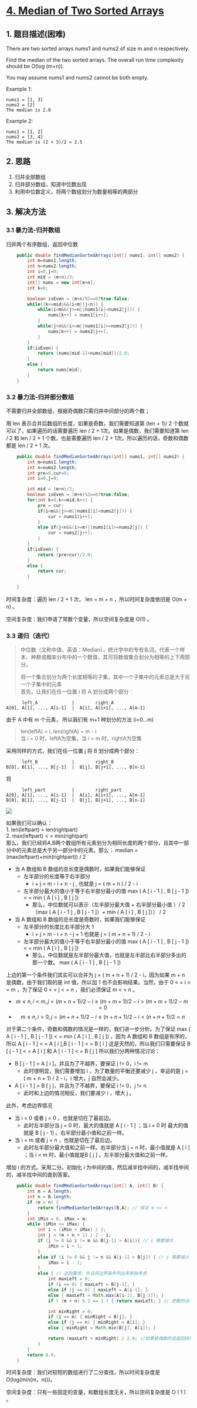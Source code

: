 # [4. Median of Two Sorted Arrays](https://leetcode-cn.com/problems/median-of-two-sorted-arrays/)

## 1. 题目描述\(困难\)

There are two sorted arrays nums1 and nums2 of size m and n respectively.

Find the median of the two sorted arrays. The overall run time complexity should be O\(log \(m+n\)\).

You may assume nums1 and nums2 cannot be both empty.

Example 1:

```
nums1 = [1, 3]
nums2 = [2]
The median is 2.0
```

Example 2:

```
nums1 = [1, 2]
nums2 = [3, 4]
The median is (2 + 3)/2 = 2.5
```

## 2. 思路

1. 归并全部数组
2. 归并部分数组，知道中位数出现
3. 利用中位数定义，将两个数组划分为数量相等的两部分

## 3. 解决方法

### 3.1 暴力法-归并数组

归并两个有序数组，返回中位数

```java
    public double findMedianSortedArrays(int[] nums1, int[] nums2) {
        int m=nums1.length;
        int n=nums2.length;
        int i=0,j=0;
        int mid = (m+n)/2;
        int[] nums = new int[m+n];
        int k=0;

        boolean isEven = (m+n)%2==0?true:false;
        while((k<=mid)&&(i<m||j<n)) {
            while(i<m&&(j>=n||nums1[i]<nums2[j])) {
                nums[k++] = nums1[i++];
            }
            while(j<n&&(i>=m||nums1[i]>=nums2[j])) {
                nums[k++] = nums2[j++];
            }
        }
        if(isEven) {
            return (nums[mid-1]+nums[mid])/2.0;
        }
        else {
            return nums[mid];
        }
    }
```

### 3.2 暴力法-归并部分数组

不需要归并全部数组，根据奇偶数只需归并中间部分的两个数；

用 len 表示合并后数组的长度，如果是奇数，我们需要知道第 (len + 1)/ 2 个数就可以了，如果遍历的话需要遍历  len / 2 + 1次。如果是偶数，我们需要知道第 len / 2 和 len / 2 + 1 个数，也是需要遍历 len / 2 + 1次。所以遍历的话，奇数和偶数都是 len / 2 + 1 次。

```java
    public double findMedianSortedArrays(int[] nums1, int[] nums2) {
        int m=nums1.length;
        int n=nums2.length;
        int pre=0,cur=0;
        int i=0,j=0;

        int mid = (m+n)/2;
        boolean isEven = (m+n)%2==0?true:false;
        for(int k=0;k<=mid;k++) {
            pre = cur;
            if(i<m&&(j>=n||nums1[i]<nums2[j])) {
                cur = nums1[i++];
            }
            else if(j<n&&(i>=m)||nums1[i]>=nums2[j]) {
                cur = nums2[j++];
            }
        }
        if(isEven) {
            return (pre+cur)/2.0;
        }
        else {
            return cur;
        }

    }
```

时间复杂度：遍历  len / 2 + 1 次， len = m + n ，所以时间复杂度依旧是  O(m + n) 。

空间复杂度：我们申请了常数个变量，所以空间复杂度是  O(1) 。

### 3.3 递归（迭代）

> 中位数（又称中值，英语：Median），统计学中的专有名词，代表一个样本、种群或概率分布中的一个数值，其可将数值集合划分为相等的上下两部分。
>
> 将一个集合划分为两个长度相等的子集，其中一个子集中的元素总是大于另一个子集中的元素  
> 首先，让我们在任一位置  i  将  A 划分成两个部分：

```
      left_A             |        right_A
A[0], A[1], ..., A[i-1]  |  A[i], A[i+1], ..., A[m-1]
```

由于 A  中有 m 个元素， 所以我们有 m+1 种划分的方法 (i=0...m) 

> len\(leftA\) = i, len\(rightA\) = m - i  
> 当 i = 0 时，leftA为空集，当 i = m 时，rightA为空集

采用同样的方式，我们在任一位置 j 将 B 划分成两个部分：

```
      left_B             |        right_B
B[0], B[1], ..., B[j-1]  |  B[j], B[j+1], ..., B[n-1]
```

将

```
      left_part          |        right_part
A[0], A[1], ..., A[i-1]  |  A[i], A[i+1], ..., A[m-1]
B[0], B[1], ..., B[j-1]  |  B[j], B[j+1], ..., B[n-1]
```

![](/assets/001-100/004-solution-3-1.png)

如果我们可以确认：  
    1.  len(leftpart) = len(rightpart)   
    2.  max(leftpart) < = min(rightpart)   
那么，我们已经将A,B两个数组所有元素划分为相同长度的两个部分，且其中一部分中的元素总是大于另一部分中的元素。那么：   median = (max(leftpart)+min(rightpart)) / 2

* 当 A 数组和 B 数组的总长度是偶数时，如果我们能够保证
  * 左半部分的长度等于右半部分
    * i + j = m - i + n - j , 也就是 j = ( m + n ) / 2 - i
  * 左半部分最大的值小于等于右半部分最小的值  max ( A [ i - 1 ] , B [ j - 1 ]) < = min ( A [ i ] , B [ j ])
    * 那么，中位数就可以表示（左半部分最大值 + 右半部分最小值 ）/ 2 （max  ( A [ i - 1 ] , B [ j - 1 ]）+ min ( A [ i ] , B [ j ]）） / 2
* 当 A 数组和 B 数组的总长度是奇数时，如果我们能够保证
  * 左半部分的长度比右半部分大 1
    * i + j = m - i + n - j + 1 也就是 j = ( m + n + 1) / 2 - i 
  * 左半部分最大的值小于等于右半部分最小的值 max ( A [ i - 1 ] , B [ j - 1 ]) < = min ( A [ i ] , B [ j ]) 
    * 那么，中位数就是左半部分最大值，也就是左半部比右半部分多出的那一个数。 max ( A [ i - 1 ] , B [ j - 1 ])

上边的第一个条件我们其实可以合并为 j = ( m + n + 1) / 2 - i，因为如果 m + n 是偶数，由于我们取的是 int 值，所以加 1 也不会影响结果。当然，由于 0 < = i < = m ，为了保证 0 < = j < = n  ，我们必须保证  m < = n 。

* $$ m\leq n,i < m,j=(m+n+1)/2-i \geq (m+m+1)/2-i > (m+m+1)/2-m=0 $$
* $$ m\leq n,i > 0,j=(m+n+1)/2-i \leq (n+n+1)/2-i < (n+n+1)/2=n $$

对于第二个条件，奇数和偶数的情况是一样的，我们进一步分析。为了保证  max ( A [ i - 1 ] , B [ j - 1 ]) < = min ( A [ i ] , B [ j ]) ，因为 A 数组和 B 数组是有序的，所以 A [ i - 1 ] < = A [ i ],B [ i - 1 ] < = B [ i ] 这是天然的，所以我们只需要保证 B [ j - 1 ] < = A [ i ] 和 A [ i - 1 ] < = B [ j ] 所以我们分两种情况讨论：

* B [ j - 1 ] > A [ i ]，并且为了不越界，要保证  j != 0，i != m 
  * 此时很明显，我们需要增加 i ，为了数量的平衡还要减少 j ，幸运的是 j = ( m + n + 1) / 2 - i，i 增大，j 自然会减少。
* A [ i - 1 ] > B [ j ]，并且为了不越界，要保证  i != 0，j != n 
  * 此时和上边的情况相反，我们要减少 i ，增大 j 。

此外，考虑边界情况

* 当 i = 0 或者 j = 0 ，也就是切在了最前边。
  * 此时左半部分当 j = 0 时，最大的值就是 A [ i - 1 ] ；当 i = 0 时 最大的值就是 B [ j - 1] 。右半部分最小值和之前一样。
* 当 i = m 或者 j = n ，也就是切在了最后边。
  * 此时左半部分最大值和之前一样。右半部分当 j = n 时，最小值就是  A [ i ] ；当 i = m 时，最小值就是B [ j ] 。左半部分最大值和之前一样。

增加 i 的方式。采用二分。初始化 i 为中间的值，然后减半找中间的，减半找中间的，减半找中间的直到答案。

```java
    public double findMedianSortedArrays(int[] A, int[] B) {
        int m = A.length;
        int n = B.length;
        if (m > n) { 
            return findMedianSortedArrays(B,A); // 保证 m <= n
        }
        int iMin = 0, iMax = m;
        while (iMin <= iMax) {
            int i = (iMin + iMax) / 2;
            int j = (m + n + 1) / 2 - i;
            if (j != 0 && i != m && B[j-1] > A[i]){ // i 需要增大
                iMin = i + 1; 
            }
            else if (i != 0 && j != n && A[i-1] > B[j]) { // i 需要减小
                iMax = i - 1; 
            }
            else { // 达到要求，并且将边界条件列出来单独考虑
                int maxLeft = 0; 
                if (i == 0) { maxLeft = B[j-1]; }
                else if (j == 0) { maxLeft = A[i-1]; }
                else { maxLeft = Math.max(A[i-1], B[j-1]); }
                if ( (m + n) % 2 == 1 ) { return maxLeft; } // 奇数的话不需要考虑右半部分

                int minRight = 0;
                if (i == m) { minRight = B[j]; }
                else if (j == n) { minRight = A[i]; }
                else { minRight = Math.min(B[j], A[i]); }

                return (maxLeft + minRight) / 2.0; //如果是偶数的话返回结果
            }
        }
        return 0.0;
    }
```

时间复杂度：我们对较短的数组进行了二分查找，所以时间复杂度是  O(log(min(m，n)))。

空间复杂度：只有一些固定的变量，和数组长度无关，所以空间复杂度是 O ( 1 ) 。


